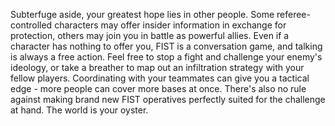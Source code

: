 Subterfuge aside, your greatest hope lies in other people. Some referee- controlled characters may offer insider information in exchange for protection, others may join you in battle as powerful allies. Even if a character has nothing to offer you, FIST is a conversation game, and talking is always a free action. Feel free to stop a fight and challenge your enemy's ideology, or take a breather to map out an infiltration strategy with your fellow players. Coordinating with your teammates can give you a tactical edge - more people can cover more bases at once. There's also no rule against making brand new FIST operatives perfectly suited for the challenge at hand. The world is your oyster.